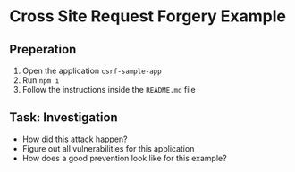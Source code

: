# Cross Site Request Forgery Example

## Preperation

1. Open the application `csrf-sample-app`
2. Run `npm i`
3. Follow the instructions inside the `README.md` file

## Task: Investigation

- How did this attack happen?
- Figure out all vulnerabilities for this application
- How does a good prevention look like for this example?

